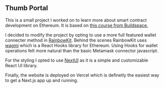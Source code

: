 ## Thumb Portal
This is a small project I worked on to learn more about smart contract development on Ethereum. It is based on [this course from Buildspace.](https://buildspace.so/p/build-solidity-web3-app)

I decided to modify the project by opting to use a more full featured wallet connecter method in [RainbowKit](https://www.rainbowkit.com/). Behind the scenes RainbowKit uses [wagmi](https://github.com/tmm/wagmi) which is a React Hooks library for Ethereum. Using Hooks for wallet operations felt more natural than the basic Metamask connector javascript.

For the styling I opted to use [NextUI](https://nextui.org/) as it is a simple and customizable React UI library.

Finally, the website is deployed on Vercel which is definetly the easiest way to get a Next.js app up and running.